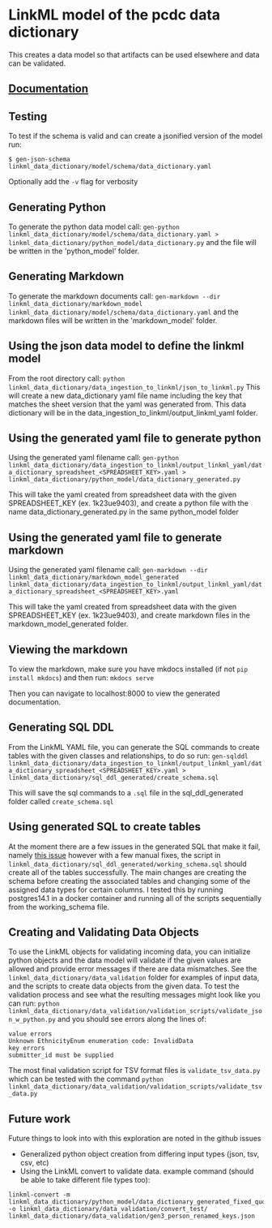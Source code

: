 # LinkML model of the pcdc data dictionary
This creates a data model so that 
artifacts can be used elsewhere and data can be validated.

## [Documentation](https://chicagopcdc.github.io/data_dictionary/)

## Testing 
To test if the schema is valid and can create a jsonified version of the model run:

`$ gen-json-schema linkml_data_dictionary/model/schema/data_dictionary.yaml`

Optionally add the `-v` flag for verbosity

## Generating Python
To generate the python data model call:
`gen-python linkml_data_dictionary/model/schema/data_dictionary.yaml > linkml_data_dictionary/python_model/data_dictionary.py` and the file will be written in the 'python_model' folder.

## Generating Markdown
To generate the markdown documents call:
`gen-markdown --dir linkml_data_dictionary/markdown_model  linkml_data_dictionary/model/schema/data_dictionary.yaml` and the markdown files will be written in the 'markdown_model' folder.

## Using the json data model to define the linkml model
From the root directory call:
`python linkml_data_dictionary/data_ingestion_to_linkml/json_to_linkml.py` 
This will create a new data_dictionary yaml file name including the key that matches the sheet version that the yaml was generated from. This data dictionary will be in the data_ingestion_to_linkml/output_linkml_yaml folder.

## Using the generated yaml file to generate python
Using the generated yaml filename call:
`gen-python linkml_data_dictionary/data_ingestion_to_linkml/output_linkml_yaml/data_dictionary_spreadsheet_<SPREADSHEET_KEY>.yaml > linkml_data_dictionary/python_model/data_dictionary_generated.py`

This will take the yaml created from spreadsheet data with the given SPREADSHEET_KEY (ex. 1k23ue9403), and create a python file with the name data_dictionary_generated.py in the same python_model folder

## Using the generated yaml file to generate markdown
Using the generated yaml filename call:
`gen-markdown --dir linkml_data_dictionary/markdown_model_generated  linkml_data_dictionary/data_ingestion_to_linkml/output_linkml_yaml/data_dictionary_spreadsheet_<SPREADSHEET_KEY>.yaml`

This will take the yaml created from spreadsheet data with the given SPREADSHEET_KEY (ex. 1k23ue9403), and create markdown files in the markdown_model_generated folder.

## Viewing the markdown
To view the markdown, make sure you have mkdocs installed (if not `pip install mkdocs`) and then run:
`mkdocs serve` 

Then you can navigate to localhost:8000 to view the generated documentation. 

## Generating SQL DDL
From the LinkML YAML file, you can generate the SQL commands to create tables with the given classes and relationships, to do so run:
`gen-sqlddl linkml_data_dictionary/data_ingestion_to_linkml/output_linkml_yaml/data_dictionary_spreadsheet_<SPREADSHEET_KEY>.yaml > linkml_data_dictionary/sql_ddl_generated/create_schema.sql`

This will save the sql commands to a `.sql` file in the sql_ddl_generated folder called `create_schema.sql`

## Using generated SQL to create tables
At the moment there are a few issues in the generated SQL that make it fail, namely  [this issue](https://github.com/linkml/linkml/issues/1407) however with a few manual fixes, the script in `linkml_data_dictionary/sql_ddl_generated/working_schema.sql` should create all of the tables successfully. The main changes are creating the schema before creating the associated tables and changing some of the assigned data types for certain columns. I tested this by running postgres14.1 in a docker container and running all of the scripts sequentially from the working_schema file.

## Creating and Validating Data Objects
To use the LinkML objects for validating incoming data, you can initialize python objects and the data model will validate if the given values are allowed and provide error messages if there are data mismatches. See the `linkml_data_dictionary/data_validation` folder for examples of input data, and the scripts to create data objects from the given data. To test the validation process and see what the resulting messages might look like you can run: `python linkml_data_dictionary/data_validation/validation_scripts/validate_json_w_python.py` and you should see errors along the lines of:
```
value errors
Unknown EthnicityEnum enumeration code: InvalidData
key errors
submitter_id must be supplied
```

The most final validation script for TSV format files is `validate_tsv_data.py` which can be tested with the command `python linkml_data_dictionary/data_validation/validation_scripts/validate_tsv_data.py`

## Future work
Future things to look into with this exploration are noted in the github issues
* Generalized python object creation from differing input types (json, tsv, csv, etc)
* Using the LinkML convert to validate data. example command (should be able to take different file types too): 
```
linkml-convert -m linkml_data_dictionary/python_model/data_dictionary_generated_fixed_quotes.py -o linkml_data_dictionary/data_validation/convert_test/ linkml_data_dictionary/data_validation/gen3_person_renamed_keys.json 
```
